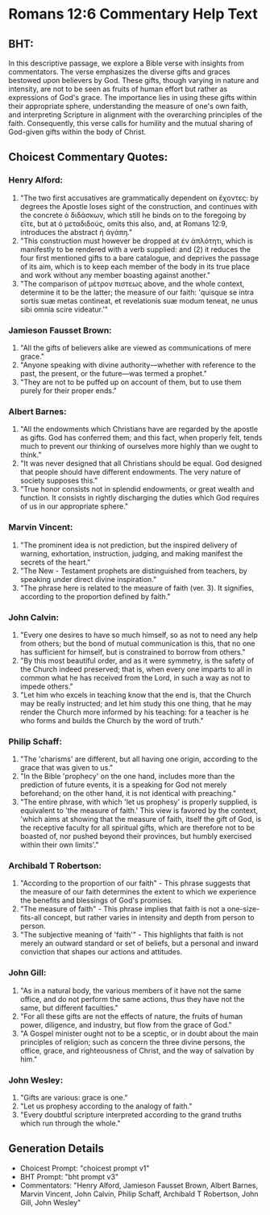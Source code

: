 # Romans 12:6 Commentary Help Text

## BHT:
In this descriptive passage, we explore a Bible verse with insights from commentators. The verse emphasizes the diverse gifts and graces bestowed upon believers by God. These gifts, though varying in nature and intensity, are not to be seen as fruits of human effort but rather as expressions of God's grace. The importance lies in using these gifts within their appropriate sphere, understanding the measure of one's own faith, and interpreting Scripture in alignment with the overarching principles of the faith. Consequently, this verse calls for humility and the mutual sharing of God-given gifts within the body of Christ.

## Choicest Commentary Quotes:
### Henry Alford:
1. "The two first accusatives are grammatically dependent on ἔχοντες: by degrees the Apostle loses sight of the construction, and continues with the concrete ὁ διδάσκων, which still he binds on to the foregoing by εἴτε, but at ὁ μεταδιδούς, omits this also, and, at Romans 12:9, introduces the abstract ἡ ἀγάπη." 
2. "This construction must however be dropped at ἐν ἁπλότητι, which is manifestly to be rendered with a verb supplied: and (2) it reduces the four first mentioned gifts to a bare catalogue, and deprives the passage of its aim, which is to keep each member of the body in its true place and work without any member boasting against another."
3. "The comparison of μέτρον πιστεως above, and the whole context, determine it to be the latter; the measure of our faith: 'quisque se intra sortis suæ metas contineat, et revelationis suæ modum teneat, ne unus sibi omnia scire videatur.'"

### Jamieson Fausset Brown:
1. "All the gifts of believers alike are viewed as communications of mere grace."
2. "Anyone speaking with divine authority—whether with reference to the past, the present, or the future—was termed a prophet."
3. "They are not to be puffed up on account of them, but to use them purely for their proper ends."

### Albert Barnes:
1. "All the endowments which Christians have are regarded by the apostle as gifts. God has conferred them; and this fact, when properly felt, tends much to prevent our thinking of ourselves more highly than we ought to think."
2. "It was never designed that all Christians should be equal. God designed that people should have different endowments. The very nature of society supposes this."
3. "True honor consists not in splendid endowments, or great wealth and function. It consists in rightly discharging the duties which God requires of us in our appropriate sphere."

### Marvin Vincent:
1. "The prominent idea is not prediction, but the inspired delivery of warning, exhortation, instruction, judging, and making manifest the secrets of the heart."
2. "The New - Testament prophets are distinguished from teachers, by speaking under direct divine inspiration."
3. "The phrase here is related to the measure of faith (ver. 3). It signifies, according to the proportion defined by faith."

### John Calvin:
1. "Every one desires to have so much himself, so as not to need any help from others; but the bond of mutual communication is this, that no one has sufficient for himself, but is constrained to borrow from others."
2. "By this most beautiful order, and as it were symmetry, is the safety of the Church indeed preserved; that is, when every one imparts to all in common what he has received from the Lord, in such a way as not to impede others."
3. "Let him who excels in teaching know that the end is, that the Church may be really instructed; and let him study this one thing, that he may render the Church more informed by his teaching: for a teacher is he who forms and builds the Church by the word of truth."

### Philip Schaff:
1. "The 'charisms' are different, but all having one origin, according to the grace that was given to us." 
2. "In the Bible 'prophecy' on the one hand, includes more than the prediction of future events, it is a speaking for God not merely beforehand; on the other hand, it is not identical with preaching."
3. "The entire phrase, with which 'let us prophesy' is properly supplied, is equivalent to 'the measure of faith.' This view is favored by the context, 'which aims at showing that the measure of faith, itself the gift of God, is the receptive faculty for all spiritual gifts, which are therefore not to be boasted of, nor pushed beyond their provinces, but humbly exercised within their own limits'."

### Archibald T Robertson:
1. "According to the proportion of our faith" - This phrase suggests that the measure of our faith determines the extent to which we experience the benefits and blessings of God's promises.
2. "The measure of faith" - This phrase implies that faith is not a one-size-fits-all concept, but rather varies in intensity and depth from person to person.
3. "The subjective meaning of 'faith'" - This highlights that faith is not merely an outward standard or set of beliefs, but a personal and inward conviction that shapes our actions and attitudes.

### John Gill:
1. "As in a natural body, the various members of it have not the same office, and do not perform the same actions, thus they have not the same, but different faculties."
2. "For all these gifts are not the effects of nature, the fruits of human power, diligence, and industry, but flow from the grace of God."
3. "A Gospel minister ought not to be a sceptic, or in doubt about the main principles of religion; such as concern the three divine persons, the office, grace, and righteousness of Christ, and the way of salvation by him."

### John Wesley:
1. "Gifts are various: grace is one."
2. "Let us prophesy according to the analogy of faith."
3. "Every doubtful scripture interpreted according to the grand truths which run through the whole."


## Generation Details
- Choicest Prompt: "choicest prompt v1"
- BHT Prompt: "bht prompt v3"
- Commentators: "Henry Alford, Jamieson Fausset Brown, Albert Barnes, Marvin Vincent, John Calvin, Philip Schaff, Archibald T Robertson, John Gill, John Wesley"

